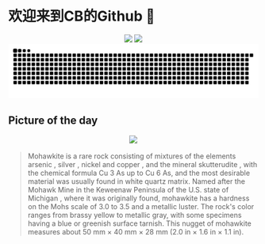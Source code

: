 
# 欢迎来到CB的Github 👋

<div align="center">
  <img height="137px" src="https://github-readme-stats.vercel.app/api?username=SuperCB&show_icons=true&theme=radical" />
  <img height="137px" src="https://github-readme-stats.vercel.app/api/top-langs/?username=SuperCB&hide_title=true&hide_border=true&layout=compact&langs_count=6&text_color=000&icon_color=fff" />
</div>


<div align="center">
    <img src="./contribution-snake/github-contribution-grid-snake.svg" />
</div>



## Picture of the day
<div align="center">
  <img width=400px src="https://upload.wikimedia.org/wikipedia/commons/thumb/e/e3/Mohawkite.jpg/600px-Mohawkite.jpg" />
</div>

>Mohawkite  is a rare rock consisting of mixtures of the elements  arsenic ,  silver ,  nickel  and  copper , and the mineral  skutterudite , with the chemical formula Cu 3 As up to Cu 6 As, and the most desirable material was usually found in white  quartz  matrix. Named after the  Mohawk Mine  in the  Keweenaw Peninsula  of the U.S. state of  Michigan , where it was originally found, mohawkite has a hardness on the  Mohs scale  of 3.0 to 3.5 and a metallic luster. The rock's color ranges from brassy yellow to metallic gray, with some specimens having a blue or greenish surface tarnish. This nugget of mohawkite measures about 50 mm × 40 mm × 28 mm (2.0 in × 1.6 in × 1.1 in).


